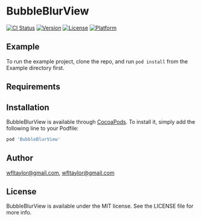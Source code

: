 # BubbleBlurView

[![CI Status](https://img.shields.io/travis/wfltaylor@gmail.com/BubbleBlurView.svg?style=flat)](https://travis-ci.org/wfltaylor@gmail.com/BubbleBlurView)
[![Version](https://img.shields.io/cocoapods/v/BubbleBlurView.svg?style=flat)](https://cocoapods.org/pods/BubbleBlurView)
[![License](https://img.shields.io/cocoapods/l/BubbleBlurView.svg?style=flat)](https://cocoapods.org/pods/BubbleBlurView)
[![Platform](https://img.shields.io/cocoapods/p/BubbleBlurView.svg?style=flat)](https://cocoapods.org/pods/BubbleBlurView)

## Example

To run the example project, clone the repo, and run `pod install` from the Example directory first.

## Requirements

## Installation

BubbleBlurView is available through [CocoaPods](https://cocoapods.org). To install
it, simply add the following line to your Podfile:

```ruby
pod 'BubbleBlurView'
```

## Author

wfltaylor@gmail.com, wfltaylor@gmail.com

## License

BubbleBlurView is available under the MIT license. See the LICENSE file for more info.
